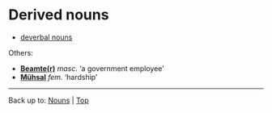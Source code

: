 # Derived nouns

- [deverbal nouns](deverbalNouns.md)

Others:
- **[Beamte(r)](b/be/Beamter.md)** *masc.* ‘a government employee’
- **[Mühsal](m/mue/Muehsal.md)** *fem.* ‘hardship’

----

Back up to: [Nouns](index.md) | [Top](../../index.md)
